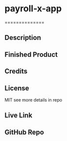 # payroll-x-app
==============

## Description


## Finished Product 

## Credits

## License

MIT see more details in repo

## Live Link


## GitHub Repo